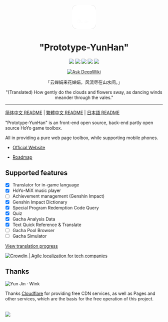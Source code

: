 <div align="center">
<center>

<img
  src="/packages/yunhan/public/img/UI_ChapterIcon_Yunjin.png"
  style="width: 15%;background-color: #777;border-radius: 20%"></img>

# "Prototype-YunHan"

![](https://img.shields.io/github/repo-size/SharpDotNUT/Prototype-YunHan)
![](https://img.shields.io/github/license/SharpDotNUT/Prototype-YunHan)
![](https://img.shields.io/github/last-commit/SharpDotNUT/Prototype-YunHan)
![](https://img.shields.io/github/contributors/SharpDotNUT/Prototype-YunHan)
![](https://img.shields.io/github/stars/SharpDotNUT/Prototype-YunHan)

[![Ask DeepWiki](https://deepwiki.com/badge.svg)](https://deepwiki.com/SharpDotNUT/Prototype-YunHan)

「云婵娟来花婵娟，风流尽在山水间。」

"(Translated) How gently do the clouds and flowers sway, as dancing winds meander through the vales."

</center>
</div>

---

[简体中文 README](./docs/README.zh-Hans.md) | [繁體中文 README](./docs/README.zh-Hant.md) | [日本語 README](./docs/README.ja.md)


"Prototype-YunHan" is an front-end open source, back-end partly open source HoYo game toolbox.

All in providing a pure web page toolbox, while supporting mobile phones.

- [Official Website](https://yunhan.sharpdotnut.com/)

- [Roadmap](https://github.com/SharpDotNUT/Prototype-YunHan/wiki/Roadmap)

## Supported features

- [x] Translator for in-game language
- [x] HoYo-MiX music player
- [ ] Achievement management (Genshin Impact)
- [x] Genshin Impact Dictionary
- [x] Special Program Redemption Code Query
- [x] Quiz
- [x] Gacha Analysis Data
- [x] Text Quick Reference & Translate
- [ ] Gacha Pool Browser
- [ ] Gacha Simulator

[View translation progress](./docs/i18n.md)

<a href="https://zh.crowdin.com/project/protype-yunhan/" rel="nofollow"><img style="width:140;height:40px" src="https://badges.crowdin.net/badge/light/crowdin-on-dark.png" srcset="https://badges.crowdin.net/badge/light/crowdin-on-dark.png 1x,https://badges.crowdin.net/badge/light/crowdin-on-dark@2x.png 2x" alt="Crowdin | Agile localization for tech companies" /></a>

## Thanks

<img width="128" height="128" alt="Yun Jin · Wink" src="https://github.com/user-attachments/assets/95c58c46-1adb-41c1-a868-ffe21360a964" />

Thanks [Cloudflare](https://www.cloudflare.com/) for providing free CDN services, as well as Pages and other services, which are the basis for the free operation of this project.

[<img src="https://user-images.githubusercontent.com/61003590/246605903-f19b5ae7-33f8-41ac-8130-6d0069fde27a.png" width=200></img>](https://www.cloudflare.com/)
---